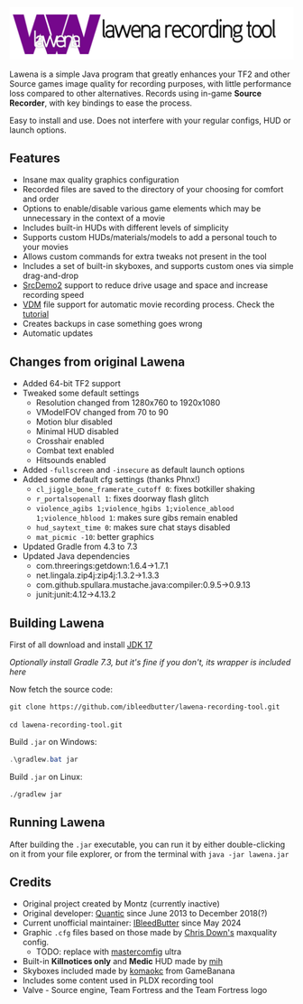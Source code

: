 ![Lawena Recording Tool](lawena.png)

Lawena is a simple Java program that greatly enhances your TF2 and other Source games image quality for recording purposes, with little performance loss compared to other alternatives. Records using in-game **Source Recorder**, with key bindings to ease the process.

Easy to install and use. Does not interfere with your regular configs, HUD or launch options.

## Features

* Insane max quality graphics configuration
* Recorded files are saved to the directory of your choosing for comfort and order
* Options to enable/disable various game elements which may be unnecessary in the context of a movie
* Includes built-in HUDs with different levels of simplicity
* Supports custom HUDs/materials/models to add a personal touch to your movies
* Allows custom commands for extra tweaks not present in the tool
* Includes a set of built-in skyboxes, and supports custom ones via simple drag-and-drop
* [SrcDemo2](http://code.google.com/p/srcdemo2/) support to reduce drive usage and space and increase recording speed
* [VDM](https://developer.valvesoftware.com/wiki/Demo_Recording_Tools) file support for automatic movie recording process. Check the [tutorial](https://github.com/quanticc/lawena-recording-tool/wiki/VDM-tutorial)
* Creates backups in case something goes wrong
* Automatic updates

## Changes from original Lawena

* Added 64-bit TF2 support
* Tweaked some default settings
    * Resolution changed from 1280x760 to 1920x1080
    * VModelFOV changed from 70 to 90
    * Motion blur disabled
    * Minimal HUD disabled
    * Crosshair enabled
    * Combat text enabled
    * Hitsounds enabled
* Added `-fullscreen` and `-insecure` as default launch options
* Added some default cfg settings (thanks Phnx!)
    * `cl_jiggle_bone_framerate_cutoff 0`: fixes botkiller shaking
    * `r_portalsopenall 1`: fixes doorway flash glitch
    * `violence_agibs 1;violence_hgibs 1;violence_ablood 1;violence_hblood 1`: makes sure gibs remain enabled
    * `hud_saytext_time 0`: makes sure chat stays disabled
    * `mat_picmic -10`: better graphics
* Updated Gradle from 4.3 to 7.3
* Updated Java dependencies
    * com.threerings:getdown:1.6.4->1.7.1
    * net.lingala.zip4j:zip4j:1.3.2->1.3.3
    * com.github.spullara.mustache.java:compiler:0.9.5->0.9.13
    * junit:junit:4.12->4.13.2

## Building Lawena

First of all download and install [JDK 17](https://www.oracle.com/java/technologies/downloads/#java17)

*Optionally install Gradle 7.3, but it's fine if you don't, its wrapper is included here*

Now fetch the source code:

```
git clone https://github.com/ibleedbutter/lawena-recording-tool.git

cd lawena-recording-tool.git
```

Build `.jar` on Windows:

```PowerShell
.\gradlew.bat jar
```

Build `.jar` on Linux:

```Bash
./gradlew jar
```

## Running Lawena

After building the `.jar` executable, you can run it by either double-clicking on it from your file explorer, or from the terminal with `java -jar lawena.jar`

## Credits

* Original project created by Montz (currently inactive)
* Original developer: [Quantic](http://steamcommunity.com/profiles/76561198012092861/) since June 2013 to December 2018(?)
* Current unofficial maintainer: [IBleedButter](https://steamcommunity.com/profiles/76561198130814770) since May 2024
* Graphic `.cfg` files based on those made by [Chris Down's](https://chrisdown.name/tf2/) maxquality config.
    * TODO: replace with [mastercomfig](https://mastercomfig.com/) ultra
* Built-in **Killnotices only** and **Medic** HUD made by [mih](https://github.com/Kuw/recordinghuds)
* Skyboxes included made by [komaokc](http://gamebanana.com/members/submissions/textures/289553) from GameBanana
* Includes some content used in PLDX recording tool
* Valve - Source engine, Team Fortress and the Team Fortress logo

